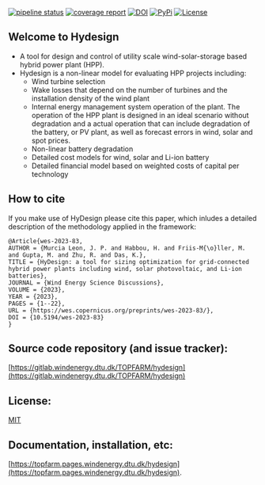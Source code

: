 [![pipeline status](https://gitlab.windenergy.dtu.dk/TOPFARM/hydesign/badges/main/pipeline.svg)](https://gitlab.windenergy.dtu.dk/TOPFARM/hydesign/-/commits/main)
[![coverage report](https://gitlab.windenergy.dtu.dk/TOPFARM/hydesign/badges/main/coverage.svg)](https://gitlab.windenergy.dtu.dk/TOPFARM/hydesign/commits/main)
[![DOI](https://zenodo.org/badge/DOI/10.5281/zenodo.7573040.svg)](https://doi.org/10.5281/zenodo.7573040)
[![PyPi](https://img.shields.io/pypi/v/hydesign)](https://pypi.org/project/hydesign/)
[![License](https://img.shields.io/pypi/l/hydesign)](https://gitlab.windenergy.dtu.dk/TOPFARM/hydesign/blob/main/LICENSE)

## Welcome to Hydesign
- A tool for design and control of utility scale wind-solar-storage based hybrid power plant (HPP).
- Hydesign is a non-linear model for evaluating HPP projects including: 
    - Wind turbine selection
    - Wake losses that depend on the number of turbines and the installation density of the wind plant
    - Internal energy management system operation of the plant. The operation of the HPP plant is designed in an ideal scenario without degradation and a actual operation that can include degradation of the battery, or PV plant, as well as forecast errors in wind, solar and spot prices.
    - Non-linear battery degradation
    - Detailed cost models for wind, solar and Li-ion battery
    - Detailed financial model based on weighted costs of capital per technology

## How to cite
If you make use of HyDesign please cite this paper, which inludes a detailed description of the methodology applied in the framework:
```
@Article{wes-2023-83,
AUTHOR = {Murcia Leon, J. P. and Habbou, H. and Friis-M{\o}ller, M. and Gupta, M. and Zhu, R. and Das, K.},
TITLE = {HyDesign: a tool for sizing optimization for grid-connected hybrid power plants including wind, solar photovoltaic, and Li-ion batteries},
JOURNAL = {Wind Energy Science Discussions},
VOLUME = {2023},
YEAR = {2023},
PAGES = {1--22},
URL = {https://wes.copernicus.org/preprints/wes-2023-83/},
DOI = {10.5194/wes-2023-83}
}
```

## Source code repository (and issue tracker):
[https://gitlab.windenergy.dtu.dk/TOPFARM/hydesign](https://gitlab.windenergy.dtu.dk/TOPFARM/hydesign)

## License:
[MIT](https://gitlab.windenergy.dtu.dk/TOPFARM/hydesign/blob/main/LICENSE)

## Documentation, installation, etc:
[https://topfarm.pages.windenergy.dtu.dk/hydesign](https://topfarm.pages.windenergy.dtu.dk/hydesign).


